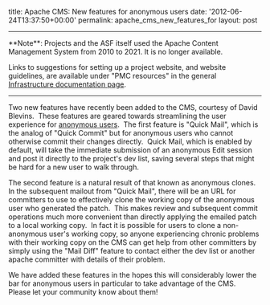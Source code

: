 title: Apache CMS: New features for anonymous users
date: '2012-06-24T13:37:50+00:00'
permalink: apache_cms_new_features_for
layout: post

<hr/>
**Note**: Projects and the ASF itself used the Apache Content Management System from 2010 to 2021. It is no longer available.

Links to suggestions for setting up a project website, and website guidelines, are available under "PMC resources" in the general <a href="https://infra.apache.org/doc.html" target="_blank">Infrastructure documentation page</a>.
<hr/>

<p>Two new features have recently been added to the CMS, courtesy of David Blevins.&nbsp; These features are geared towards streamlining the user experience for <a href="http://www.apache.org/dev/cmsref#non-committer">anonymous users</a>.&nbsp; The first feature is &quot;Quick Mail&quot;, which is the analog of &quot;Quick Commit&quot; but for anonymous users who cannot otherwise commit their changes directly.&nbsp; Quick Mail, which is enabled by default, will take the immediate submission of an anonymous Edit session and post it directly to the project's dev list, saving several steps that might be hard for a new user to walk through.</p> 
  <p>The second feature is a natural result of that known as anonymous clones.&nbsp; In the subsequent mailout from &quot;Quick Mail&quot;, there will be an URL for committers to use to effectively clone the working copy of the anonymous user who generated the patch.&nbsp; This makes review and subsequent commit operations much more convenient than directly applying the emailed patch to a local working copy.&nbsp; In fact it is possible for users to clone a non-anonymous user's working copy, so anyone experiencing chronic problems with their working copy on the CMS can get help from other committers by simply using the &quot;Mail Diff&quot; feature to contact either the dev list or another apache committer with details of their problem.</p> 
  <p>We have added these features in the hopes this will considerably lower the bar for anonymous users in particular to take advantage of the CMS.&nbsp; Please let your community know about them!</p> 
  <p><br /></p> 
  <p><br /></p>
